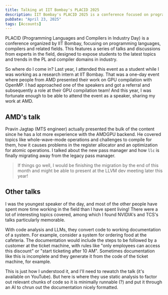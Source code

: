 ```yaml
---
title: Talking at IIT Bombay's PLACID 2025
description: IIT Bombay's PLACID 2025 is a conference focused on programming languages, compilers, and related topics. I had a great opportunity to present at this event with experts in the field!
pubDate: "April 23, 2025"
tags: [Accounts]
---
```


PLACID (Programming Languages and Compilers in Industry Day) is a conference organized by IIT Bombay, focusing on programming languages, compilers and related fields. This features a series of talks and discussions from experts in the field, designed to expose students to the latest topics and trends in the PL and compiler domains in industry.

So where do I come in? Last year, I attended this event as a student while I was working as a research intern at IIT Bombay. That was a one-day event where people from AMD presented their work on GPU compilation with OpenMP.
I had approached one of the speakers and got a referral and subsequently a role at their GPU compilation team! And this year, I was fortunate enough to be able to attend the event as a speaker, sharing my work at AMD.

## AMD's talk

Pravin Jagtap (MTS engineer) actually presented the bulk of the content since he
has a lot more experience with the AMDGPU backend. He covered topics like whole-wave-mode operations and challenges to compile for them, how it causes problems in the register allocator and an optimization for atomic operations.
I talked about the new pass manager and how `llc` is finally migrating away from the legacy pass manager.

> If things go well, I would be finishing the migration by the end of this month and might be able to present at the LLVM dev meeting later this year!

## Other talks

I was the youngest speaker of the day, and most of the other people have spent more time working in the field than I have spent living! There were a lot of interesting topics covered, among which I found NVIDIA's and TCS's talks particularly memorable.

With code analysis and LLMs, they convert code to working documentation of a system. For example, consider a system for ordering food at the cafeteria. The documentation would include the steps to be followed by a customer at the ticket machine, with rules like "only employees can access this discount" or "start ticketing after 10 AM". Sometimes documentation like this is incomplete and they generate it from the code of the ticket machine, for example.

This is just how I understood it, and I'll need to rewatch the talk (it's available on YouTube). But here is where they use static analysis to factor out relevant chunks of code so it is minimally runnable (?) and put it through an AI to chrun out the documentation nicely formatted.

